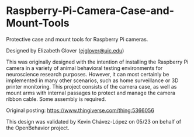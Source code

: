 # Raspberry-Pi-Camera-Case-and-Mount-Tools

Protective case and mount tools for Raspberry Pi cameras.

Designed by Elizabeth Glover (ejglover@uic.edu)

This was originally designed with the intention of installing the Raspberry Pi camera in a variety of animal behavioral testing environments for neuroscience research purposes. However, it can most certainly be implemented in many other scenarios, such as home surveillance or 3D printer monitoring. This project consists of the camera case, as well as mount arms with internal passages to protect and manage the camera ribbon cable. Some assembly is required.

Original posting: https://www.thingiverse.com/thing:5366056

This design was validated by Kevin Chávez-López on 05/23 on behalf of the OpenBehavior project.
